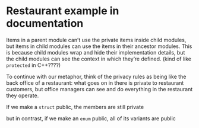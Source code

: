 # Restaurant example in documentation

Items in a parent module can’t use the private items inside child
modules, but items in child modules can use the
items in their ancestor modules. This is because child
modules wrap and hide their implementation details, but the
child modules can see the context in which they’re defined.
(kind of like `protected` in C++????)

To continue with our metaphor, think
of the privacy rules as being like the back office
of a restaurant: what goes on in there is
private to restaurant customers, but office managers can see
and do everything in the restaurant they operate.

If we make a `struct` public, the members are still private

but in contrast, if we make an `enum` public, all of its variants are public

